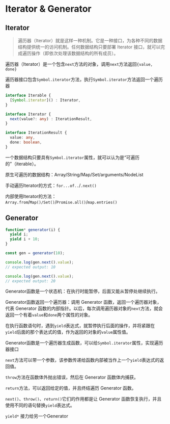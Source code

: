 # Iterator & Generator

## Iterator

> 遍历器（Iterator）就是这样一种机制。它是一种接口，为各种不同的数据结构提供统一的访问机制。任何数据结构只要部署 Iterator 接口，就可以完成遍历操作（即依次处理该数据结构的所有成员）。

遍历器（Iterator）是一个包含`next`方法的对象，调用`next`方法返回`{value, done}`

遍历器接口包含`Symbol.iterator`方法，执行`Symbol.iterator`方法返回一个遍历器

``` typescript
interface Iterable {
  [Symbol.iterator]() : Iterator,
}

interface Iterator {
  next(value?: any) : IterationResult,
}

interface IterationResult {
  value: any,
  done: boolean,
}
```

一个数据结构只要具有`Symbol.iterator`属性，就可以认为是“可遍历的”（iterable）。

原生可遍历的数据结构：Array/String/Map/Set/arguments/NodeList

手动遍历Iterator的方式：`for...of..`/`.next()`

内部使用Iterator的方法：`Array.from`/`Map()/Set()`/`Promise.all()`/`map.entries()`



## Generator

``` javascript
function* generator(i) {
  yield i;
  yield i + 10;
}

const gen = generator(10);

console.log(gen.next().value);
// expected output: 10

console.log(gen.next().value);
// expected output: 20
```

Generator函数是一个状态机：在执行时能暂停，后面又能从暂停处继续执行。

Generator函数返回一个遍历器：调用 Generator 函数，返回一个遍历器对象，代表 Generator 函数的内部指针。以后，每次调用遍历器对象的`next`方法，就会返回一个有着`value`和`done`两个属性的对象。

在执行函数语句时，遇到`yield`表达式，就暂停执行后面的操作，并将紧跟在`yield`后面的那个表达式的值，作为返回的对象的`value`属性值。

Generator函数是一个遍历器生成函数，可以给`Symbol.iterator`属性，实现遍历器接口

`next`方法可以带一个参数，该参数传递给函数内部被当作上一个`yield`表达式的返回值。

`throw`方法在函数体外抛出错误，然后在 Generator 函数体内捕获。

`return`方法，可以返回给定的值，并且终结遍历 Generator 函数。

`next()`、`throw()`、`return()`它们的作用都是让 Generator 函数恢复执行，并且使用不同的语句替换`yield`表达式。

`yield*` 接力给另一个Generator

